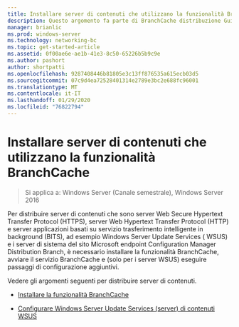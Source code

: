 ```yaml
---
title: Installare server di contenuti che utilizzano la funzionalità BranchCache
description: Questo argomento fa parte di BranchCache distribuzione Guide per Windows Server 2016, che illustra come distribuire BranchCache in modalità cache distribuita e ospitato per ottimizzare l'utilizzo della larghezza di banda WAN nelle succursali
manager: brianlic
ms.prod: windows-server
ms.technology: networking-bc
ms.topic: get-started-article
ms.assetid: 0f00ae6e-ae1b-41e3-8c50-65226b5b9c9e
ms.author: pashort
author: shortpatti
ms.openlocfilehash: 9287408446b81805e3c13ff876535a615ecb03d5
ms.sourcegitcommit: 07c9d4ea72528401314e2789e3bc2e688fc96001
ms.translationtype: MT
ms.contentlocale: it-IT
ms.lasthandoff: 01/29/2020
ms.locfileid: "76822794"
---
```

# <a name="install-content-servers-that-use-the-branchcache-feature"></a>Installare server di contenuti che utilizzano la funzionalità BranchCache

>Si applica a: Windows Server (Canale semestrale), Windows Server 2016

Per distribuire server di contenuti che sono server Web Secure Hypertext Transfer Protocol (HTTPS), server Web Hypertext Transfer Protocol (HTTP) e server applicazioni basati su servizio trasferimento intelligente in background (BITS), ad esempio Windows Server Update Services ( WSUS) e i server di sistema del sito Microsoft endpoint Configuration Manager Distribution Branch, è necessario installare la funzionalità BranchCache, avviare il servizio BranchCache e (solo per i server WSUS) eseguire passaggi di configurazione aggiuntivi.  
  
Vedere gli argomenti seguenti per distribuire server di contenuti.  
  
-   [Installare la funzionalità BranchCache](Install-the-BranchCache-Feature.md)  
  
-   [Configurare Windows Server Update Services &#40;server&#41; di contenuti WSUS](configure-wsus-content-servers.md)  
  



